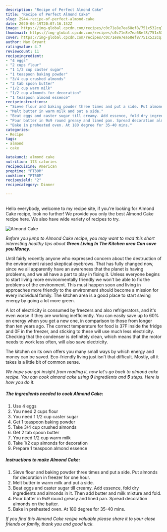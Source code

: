 ```yaml
---
description: "Recipe of Perfect Almond Cake"
title: "Recipe of Perfect Almond Cake"
slug: 2944-recipe-of-perfect-almond-cake
date: 2020-06-19T20:07:16.152Z
image: https://img-global.cpcdn.com/recipes/c0c71e8e7ea68ef8/751x532cq70/almond-cake-recipe-main-photo.jpg
thumbnail: https://img-global.cpcdn.com/recipes/c0c71e8e7ea68ef8/751x532cq70/almond-cake-recipe-main-photo.jpg
cover: https://img-global.cpcdn.com/recipes/c0c71e8e7ea68ef8/751x532cq70/almond-cake-recipe-main-photo.jpg
author: Max Bryant
ratingvalue: 4.7
reviewcount: 11
recipeingredient:
- "4 eggs"
- "2 cups flour"
- "1 1/2 cup caster sugar"
- "1 teaspoon baking powder"
- "3/4 cup crushed almonds"
- "2 tab spoon butter"
- "1/2 cup warm milk"
- "1/2 cup almonds for decoration"
- "1 teaspoon almond essence"
recipeinstructions:
- "Sieve flour and baking powder three times and put a side. Put almonds for decoration in freezer for one hour."
- "Melt butter in warm milk and put a side."
- "Beat eggs and caster sugar till creamy. Add essence, fold dry ingredients and almonds in it. Then add butter and milk mixture and fold."
- "Pour batter in 9x9 round greasy and lined pan. Spread decoration almonds on the batter."
- "Bake in preheated oven. At 180 degree for 35-40 mins."
categories:
- Recipe
tags:
- almond
- cake

katakunci: almond cake 
nutrition: 173 calories
recipecuisine: American
preptime: "PT39M"
cooktime: "PT50M"
recipeyield: "2"
recipecategory: Dinner

---
```

<br>
Hello everybody, welcome to my recipe site, if you're looking for Almond Cake recipe, look no further! We provide you only the best Almond Cake recipe here. We also have wide variety of recipes to try.
<br>


![Almond Cake](https://img-global.cpcdn.com/recipes/c0c71e8e7ea68ef8/751x532cq70/almond-cake-recipe-main-photo.jpg)

<i>Before you jump to Almond Cake recipe, you may want to read this short interesting healthy tips about 
<strong>Green Living In The Kitchen area Can save you Money</strong>.</i>
</br>

Until fairly recently anyone who expressed concern about the destruction of the environment raised skeptical eyebrows. That has fully changed now, since we all apparently have an awareness that the planet is having problems, and we all have a part to play in fixing it. Unless everyone begins to start living more environmentally friendly we won't be able to fix the problems of the environment. This must happen soon and living in approaches more friendly to the environment should become a mission for every individual family. The kitchen area is a good place to start saving energy by going a lot more green.

A lot of electricity is consumed by freezers and also refrigerators, and it's even worse if they are working inefficiently. You can easily save up to 60% on energy when you get a new one, in comparison to those from longer than ten years ago. The correct temperature for food is 37F inside the fridge and 0F in the freezer, and sticking to these will use much less electricity. Checking that the condenser is definitely clean, which means that the motor needs to work less often, will also save electricity.

The kitchen on its own offers you many small ways by which energy and money can be saved. Eco-friendly living just isn't that difficult. Mostly, all it takes is a little bit of common sense.


<i>We hope you got insight from reading it, now let's go back to almond cake recipe. You can cook almond cake using <strong>9</strong> ingredients and <strong>5</strong> steps. Here is how you do it.
</i>

##### The ingredients needed to cook Almond Cake:

1. Use 4 eggs
1. You need 2 cups flour
1. You need 1 1/2 cup caster sugar
1. Get 1 teaspoon baking powder
1. Take 3/4 cup crushed almonds
1. Get 2 tab spoon butter
1. You need 1/2 cup warm milk
1. Take 1/2 cup almonds for decoration
1. Prepare 1 teaspoon almond essence


##### Instructions to make Almond Cake:

1. Sieve flour and baking powder three times and put a side. Put almonds for decoration in freezer for one hour.
1. Melt butter in warm milk and put a side.
1. Beat eggs and caster sugar till creamy. Add essence, fold dry ingredients and almonds in it. Then add butter and milk mixture and fold.
1. Pour batter in 9x9 round greasy and lined pan. Spread decoration almonds on the batter.
1. Bake in preheated oven. At 180 degree for 35-40 mins.


<i>If you find this Almond Cake recipe valuable please share it to your close friends or family, thank you and good luck.</i>
